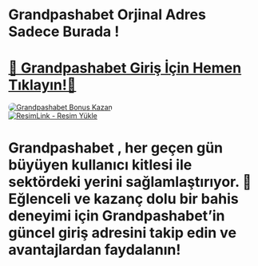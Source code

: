 # Grandpashabet Orjinal Adres Sadece Burada !

# <a href="https://cutt.ly/GrandSosyal" title="Grandpashabet Giriş Adresi">🔗 Grandpashabet Giriş İçin Hemen Tıklayın!🔗</a>

<a href="https://cutt.ly/GrandSosyal" title="Grandpashabet Bonus Fırsatları">
    <img src="https://resimlink.com/wVtTAec" alt="Grandpashabet Bonus Kazan" style="max-width:100%; height:auto; border-radius:8px;">
</a>
<div class="description">

<a href="https://cutt.ly/GrandSosyal" title="Grandpashabet Giriş">
    <img src="https://r.resimlink.com/Nf4i5e.jpg" title="ResimLink - Resim Yükle" alt="ResimLink - Resim Yükle">
</a>
 
# <p>Grandpashabet , her geçen gün büyüyen kullanıcı kitlesi ile sektördeki yerini sağlamlaştırıyor. 🌟 Eğlenceli ve kazanç dolu bir bahis deneyimi için Grandpashabet’in güncel giriş adresini takip edin ve avantajlardan faydalanın!</p>
